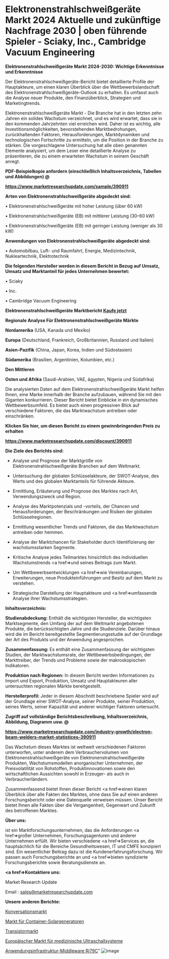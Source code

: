 # Elektronenstrahlschweißgeräte Markt 2024 Aktuelle und zukünftige Nachfrage 2030 | oben führende Spieler - Sciaky, Inc., Cambridge Vacuum Engineering

<strong>Elektronenstrahlschweißgeräte Markt 2024-2030: Wichtige Erkenntnisse und Erkenntnisse</strong>

Der Elektronenstrahlschweißgeräte-Bericht bietet detaillierte Profile der Hauptakteure, um einen klaren Überblick über die Wettbewerbslandschaft des Elektronenstrahlschweißgeräte-Outlook zu erhalten. Es umfasst auch die Analyse neuer Produkte, den Finanzüberblick, Strategien und Marketingtrends.

Elektronenstrahlschweißgeräte Markt - Die Branche hat in den letzten zehn Jahren ein solides Wachstum verzeichnet, und es wird erwartet, dass sie in den kommenden Jahrzehnten viel erreichen wird. Daher ist es wichtig, alle Investitionsmöglichkeiten, bevorstehenden Marktbedrohungen, zurückhaltenden Faktoren, Herausforderungen, Marktdynamiken und technologischen Fortschritte zu ermitteln, um die Position in der Branche zu stärken. Die vorgeschlagene Untersuchung hat alle oben genannten Elemente analysiert, um dem Leser eine detaillierte Analyse zu präsentieren, die zu einem erwarteten Wachstum in seinem Geschäft anregt.



<strong><b>PDF-Beispielkopie anfordern (einschließlich Inhaltsverzeichnis, Tabellen und Abbildungen) @ </b></strong>

<strong><a href=https://www.marketresearchupdate.com/sample/390911>

<strong>https://www.marketresearchupdate.com/sample/390911</u></a></strong></strong>



<strong>Arten von Elektronenstrahlschweißgeräte abgedeckt sind:</strong>

• Elektronenstrahlschweißgeräte mit hoher Leistung (über 60 kW)

• Elektronenstrahlschweißgeräte (EB) mit mittlerer Leistung (30–60 kW)

• Elektronenstrahlschweißgeräte (EB) mit geringer Leistung (weniger als 30 kW)



<strong>Anwendungen von Elektronenstrahlschweißgeräte abgedeckt sind:</strong>

• Automobilbau, Luft- und Raumfahrt, Energie, Medizintechnik, Nukleartechnik, Elektrotechnik



<strong>Die folgenden Hersteller werden in diesem Bericht in Bezug auf Umsatz, Umsatz und Marktanteil für jedes Unternehmen bewertet:</strong>

• Sciaky

• Inc.

• Cambridge Vacuum Engineering



<strong>Elektronenstrahlschweißgeräte Marktbericht <a href=https://www.marketresearchupdate.com/buynow/390911>Kaufe jetzt</a></strong>



<strong>Regionale Analyse Für Elektronenstrahlschweißgeräte Märkte</strong>



<strong>Nordamerika</strong> (USA, Kanada und Mexiko)



<strong>Europa</strong> (Deutschland, Frankreich, Großbritannien, Russland und Italien)



<strong>Asien-Pazifik</strong> (China, Japan, Korea, Indien und Südostasien)



<strong>Südamerika</strong> (Brasilien, Argentinien, Kolumbien, etc.)



<strong>Den Mittleren</strong> 

<strong>Osten und Afrika</strong> (Saudi-Arabien, VAE, ägypten, Nigeria und Südafrika)

Die analysierten Daten auf dem Elektronenstrahlschweißgeräte Markt helfen Ihnen, eine Marke innerhalb der Branche aufzubauen, während Sie mit den Giganten konkurrieren. Dieser Bericht bietet Einblicke in ein dynamisches Wettbewerbsumfeld. Es bietet auch einen progressiven Blick auf verschiedene Faktoren, die das Marktwachstum antreiben oder einschränken.



<strong>Klicken Sie hier, um diesen Bericht zu einem gewinnbringenden Preis zu erhalten
</strong>

<strong><a href=https://www.marketresearchupdate.com/discount/390911>https://www.marketresearchupdate.com/discount/390911</b></u></strong></a>



<strong>Die Ziele des Berichts sind:</strong>

- Analyse und Prognose der Marktgröße von Elektronenstrahlschweißgeräte Branchen auf dem Weltmarkt.

- Untersuchung der globalen Schlüsselakteure, der SWOT-Analyse, des Werts und des globalen Marktanteils für führende Akteure.

- Ermittlung, Erläuterung und Prognose des Marktes nach Art, Verwendungszweck und Region.

- Analyse des Marktpotenzials und -vorteils, der Chancen und Herausforderungen, der Beschränkungen und Risiken der globalen Schlüsselregionen.

- Ermittlung wesentlicher Trends und Faktoren, die das Marktwachstum antreiben oder hemmen.

- Analyse der Marktchancen für Stakeholder durch Identifizierung der wachstumsstarken Segmente.

- Kritische Analyse jedes Teilmarktes hinsichtlich des individuellen Wachstumstrends <a href=>und</a> seines Beitrags zum Markt.

- Um Wettbewerbsentwicklungen <a href=>wie</a> Vereinbarungen, Erweiterungen, neue Produkteinführungen und Besitz auf dem Markt zu verstehen.

- Strategische Darstellung der Hauptakteure und <a href=>umfas</a>sende Analyse ihrer Wachstumsstrategien.



<strong>Inhaltsverzeichnis:</strong>



<strong>Studienabdeckung:</strong> Enthält die wichtigsten Hersteller, die wichtigsten Marktsegmente, den Umfang der auf dem Weltmarkt angebotenen Produkte, die berücksichtigten Jahre und die Studienziele. Darüber hinaus wird die im Bericht bereitgestellte Segmentierungsstudie auf der Grundlage der Art des Produkts und der Anwendung angesprochen.



<strong>Zusammenfassung:</strong> Es enthält eine Zusammenfassung der wichtigsten Studien, der Marktwachstumsrate, der Wettbewerbsbedingungen, der Markttreiber, der Trends und Probleme sowie der makroskopischen Indikatoren.



<strong>Produktion nach Regionen:</strong> In diesem Bericht werden Informationen zu Import und Export, Produktion, Umsatz und Hauptakteuren aller untersuchten regionalen Märkte bereitgestellt.



<strong>Herstellerprofil:</strong> Jeder in diesem Abschnitt beschriebene Spieler wird auf der Grundlage einer SWOT-Analyse, seiner Produkte, seiner Produktion, seines Werts, seiner Kapazität und anderer wichtiger Faktoren untersucht.



<strong><b>Zugriff auf vollständige Berichtsbeschreibung, Inhaltsverzeichnis, Abbildung, Diagramm usw. @ </b></strong>

<strong><a href=https://www.marketresearchupdate.com/industry-growth/electron-beam-welders-market-statistices-390911>https://www.marketresearchupdate.com/industry-growth/electron-beam-welders-market-statistices-390911</a></strong>

Das Wachstum dieses Marktes ist weltweit verschiedenen Faktoren unterworfen, unter anderem dem Verbrauchervolumen von Elektronenstrahlschweißgeräte von Elektronenstrahlschweißgeräte Produkten, Wachstumsmodellen anorganischer Unternehmen, der Preisvolatilität von Rohstoffen, Produktinnovationen sowie den wirtschaftlichen Aussichten sowohl in Erzeuger- als auch in Verbraucherländern.

Zusammenfassend bietet Ihnen dieser Bericht <a href=>einen</a> klaren Überblick über alle Fakten des Marktes, ohne dass Sie auf einen anderen Forschungsbericht oder eine Datenquelle verweisen müssen. Unser Bericht bietet Ihnen alle Fakten über die Vergangenheit, Gegenwart und Zukunft des betroffenen Marktes.



<strong>Über uns:</strong>

 ist ein Marktforschungsunternehmen, das die Anforderungen <a href=>großer</a> Unternehmen, Forschungsagenturen und anderer Unternehmen erfüllt. Wir bieten verschiedene <a href=>Services</a> an, die hauptsächlich für die Bereiche Gesundheitswesen, IT und CMFE konzipiert sind. Ein wesentlicher Beitrag dazu ist die Kundenerfahrungsforschung. Wir passen auch Forschungsberichte an und <a href=>bieten</a> syndizierte Forschungsberichte sowie Beratungsdienste an.



<strong><a href=>Kontaktiere uns:</a></strong>

Market Research Update

Email : sales@marketresearchupdate.com



<strong>Unsere anderen Berichte:</strong>

<a href=https://www.linkedin.com/pulse/conversational-marketing-tools-market-2023-top>Konversationsmarkt</a>

<a href=https://www.linkedin.com/pulse/containerized-solar-generator-market-analysis>Markt für Container-Solargeneratoren</a>

<a href=https://www.linkedin.com/pulse/transistor-market-size-trends-consumption>Transistormarkt</a>

<a href=https://www.linkedin.com/pulse/europe-amedical-ultrasound-systems-market-size>Europäischer Markt für medizinische Ultraschallsysteme</a>

<a href=https://www.linkedin.com/pulse/application-infrastructure-middleware-rj79c/>Anwendungsinfrastruktur-Middleware Rj79C</a>"
![image](https://github.com/Gayatrikarjule/Market-Analysis-361/assets/97346546/3eb76c59-3c42-46ea-9dff-53d7afc41088)
